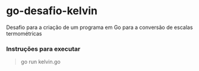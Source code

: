 # go-desafio-kelvin
Desafio para a criação de um programa em Go para a conversão de escalas termométricas

### Instruções para executar
>go run kelvin.go
